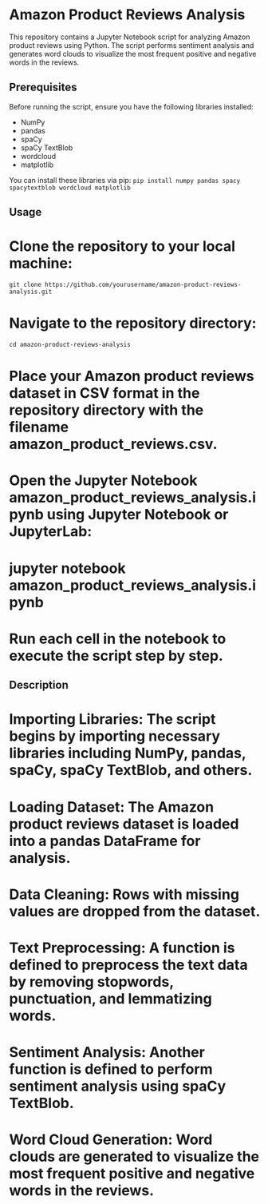 # Amazon Product Reviews Analysis

This repository contains a Jupyter Notebook script for analyzing Amazon product reviews using Python. The script performs sentiment analysis and generates word clouds to visualize the most frequent positive and negative words in the reviews.

## Prerequisites

Before running the script, ensure you have the following libraries installed:

- NumPy
- pandas
- spaCy
- spaCy TextBlob
- wordcloud
- matplotlib

You can install these libraries via pip:
`pip install numpy pandas spacy spacytextblob wordcloud matplotlib`

## Usage

# Clone the repository to your local machine:

`git clone https://github.com/yourusername/amazon-product-reviews-analysis.git`

# Navigate to the repository directory:
`cd amazon-product-reviews-analysis`

# Place your Amazon product reviews dataset in CSV format in the repository directory with the filename amazon_product_reviews.csv.
# Open the Jupyter Notebook amazon_product_reviews_analysis.ipynb using Jupyter Notebook or JupyterLab:
# jupyter notebook amazon_product_reviews_analysis.ipynb
# Run each cell in the notebook to execute the script step by step.

## Description

# Importing Libraries: The script begins by importing necessary libraries including NumPy, pandas, spaCy, spaCy TextBlob, and others.
# Loading Dataset: The Amazon product reviews dataset is loaded into a pandas DataFrame for analysis.
# Data Cleaning: Rows with missing values are dropped from the dataset.
# Text Preprocessing: A function is defined to preprocess the text data by removing stopwords, punctuation, and lemmatizing words.
# Sentiment Analysis: Another function is defined to perform sentiment analysis using spaCy TextBlob.
# Word Cloud Generation: Word clouds are generated to visualize the most frequent positive and negative words in the reviews.
